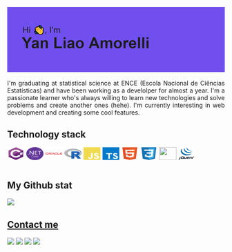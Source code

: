 [![MasterHead](https://github.com/YanAmorelli/YanAmorelli/blob/main/header.png)](https://github.com/YanAmorelli)

 <div>
  <p align="justify"> 
    I'm graduating at statistical science at ENCE (Escola Nacional de Ciências Estatísticas) and have been working as a develolper for almost a year. I'm a passionate learner 
    who's always willing to learn new technologies and solve problems and create another ones (hehe). I'm currently interesting in web development and creating some cool features.
  </p>
 </div> 

<div style="display: inline_block";>
  <h2> Technology stack </h2>
  <img align="center" height="30" width="40" src="https://github.com/devicons/devicon/blob/master/icons/csharp/csharp-original.svg">
  <img align="center" height="30" width="40" src="https://raw.githubusercontent.com/devicons/devicon/master/icons/dotnetcore/dotnetcore-original.svg">
  <img align="center" height="30" width="40" src="https://raw.githubusercontent.com/devicons/devicon/master/icons/oracle/oracle-original.svg">
  <img align="center" height="30" width="40" src="https://raw.githubusercontent.com/devicons/devicon/master/icons/r/r-original.svg">
  <img align="center" height="30" width="40" src="https://raw.githubusercontent.com/devicons/devicon/master/icons/javascript/javascript-plain.svg">
  <img align="center" height="30" width="40" src="https://raw.githubusercontent.com/devicons/devicon/master/icons/typescript/typescript-plain.svg">
  <img align="center" height="30" width="40" src="https://raw.githubusercontent.com/devicons/devicon/master/icons/html5/html5-original.svg">
  <img align="center" height="30" width="40" src="https://raw.githubusercontent.com/devicons/devicon/master/icons/css3/css3-original.svg">
  <img align="center" height="30" width="40" src="https://raw.githubusercontent.com/vorillaz/devicons/master/!SVG/angular_simple.svg">
  <img align="center" height="30" width="40" src="https://raw.githubusercontent.com/devicons/devicon/master/icons/jquery/jquery-original-wordmark.svg">
</div>

<div><br>
  <h2>My Github stat</h2>
  <a href="https://github.com/YanAmorelli">
  <img height="180em" src="https://github-readme-stats.vercel.app/api?username=YanAmorelli&show_icons=true&theme=dracula&include_all_commits=true&count_private=true"/>
</div>
  
  ##
 
<div> 
  <h2>Contact me</h2>
  <a href="https://www.youtube.com/channel/UCP651uiCzl5ifICAAsMwUzg" target="_blank"><img src="https://img.shields.io/badge/YouTube-FF0000?style=for-the-badge&logo=youtube&logoColor=white" target="_blank"></a>
  <a href="https://instagram.com/devstatyan" target="_blank"><img src="https://img.shields.io/badge/-Instagram-%23E4405F?style=for-the-badge&logo=instagram&logoColor=white" target="_blank"></a>
  <a href = "mailto:1404yan@gmail.com"><img src="https://img.shields.io/badge/-Gmail-%23333?style=for-the-badge&logo=gmail&logoColor=white" target="_blank"></a>
  <a href="https://www.linkedin.com/in/yan-liao-amorelli-0566b6175" target="_blank"><img src="https://img.shields.io/badge/-LinkedIn-%230077B5?style=for-the-badge&logo=linkedin&logoColor=white" target="_blank"></a>  
</div>
